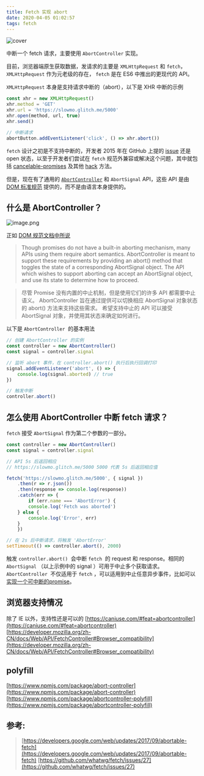 ```yaml
---
title: Fetch 实现 abort
date: 2020-04-05 01:02:57
tags: fetch
---
```


![cover](https://user-images.githubusercontent.com/10891613/92090784-721bef00-ee02-11ea-8cb7-e057c081451c.png)

中断一个 fetch 请求，主要使用 `AbortController` 实现。


目前，浏览器端原生获取数据，发请求的主要是 `XMLHttpRequest` 和 `fetch`，`XMLHttpRequest` 作为元老级的存在， `fetch` 是在 ES6 中推出的更现代的 API。


`XMLHttpRequest` 本身是支持请求中断的（abort），以下是 XHR 中断的示例


```javascript
const xhr = new XMLHttpRequest()
xhr.method = 'GET'
xhr.url = 'https://slowmo.glitch.me/5000'
xhr.open(method, url, true)
xhr.send()

// 中断请求
abortButton.addEventListener('click', () => xhr.abort())
```


`fetch` 设计之初是不支持中断的，开发者 2015 年在 GitHub 上提的 [issue](https://github.com/whatwg/fetch/issues/27) 还是 open 状态，以至于开发者们尝试在 `fetch` 规范外兼容或解决这个问题，其中就包括 [cancelable-promises](https://github.com/tc39/proposal-cancelable-promises) 及其他 [hack](https://github.com/whatwg/fetch/issues/27#issuecomment-267483591) 方法。


但是，现在有了通用的 [`AbortController`](https://developer.mozilla.org/en-US/docs/Web/API/AbortController) 和 `AbortSignal` API，这些 API 是由 [DOM 标准规范](https://dom.spec.whatwg.org/#aborting-ongoing-activities) 提供的，而不是由语言本身提供的。


## 什么是 AbortController？


![image.png](https://cdn.nlark.com/yuque/0/2020/png/168491/1586014073330-3e5c59ae-6258-40ff-be63-13f3377fde51.png#align=left&display=inline&height=311&name=image.png&originHeight=504&originWidth=978&size=75306&status=done&style=none&width=603)


正如 [DOM 规范文档中所说](https://dom.spec.whatwg.org/#aborting-ongoing-activities)


> Though promises do not have a built-in aborting mechanism, many APIs using them require abort semantics. AbortController is meant to support these requirements by providing an abort() method that toggles the state of a corresponding AbortSignal object. The API which wishes to support aborting can accept an AbortSignal object, and use its state to determine how to proceed.
>

> 尽管 Promise 没有内置的中止机制，但是使用它们的许多 API 都需要中止语义。 AbortController 旨在通过提供可以切换相应 AbortSignal 对象状态的 abort() 方法来支持这些需求。 希望支持中止的 API 可以接受 AbortSignal 对象，并使用其状态来确定如何进行。



以下是 `AbortController`  的基本用法
```javascript
// 创建 AbortController 的实例
const controller = new AbortController()
const signal = controller.signal

// 监听 abort 事件，在 controller.abort() 执行后执行回调打印
signal.addEventListener('abort', () => {
	console.log(signal.aborted) // true
})

// 触发中断
controller.abort()
```


## 怎么使用 AbortController 中断 fetch 请求？


`fetch` 接受 `AbortSignal` 作为第二个参数的一部分。


```javascript
const controller = new AbortController()
const signal = controller.signal

// API 5s 后返回相应
// https://slowmo.glitch.me/5000 5000 代表 5s 后返回相应值

fetch('https://slowmo.glitch.me/5000', { signal })
	.then(r => r.json())
	.then(response => console.log(response))
	.catch(err => {
		if (err.name === 'AbortError') {
    	console.log('Fetch was aborted')
    } else {
    	console.log('Error', err)
    }
	})

// 在 2s 后中断请求，将触发 'AbortError'
setTimeout(() => controller.abort(), 2000)
```


触发 `controller.abort()`  会中断 `fetch`  的 request 和 response。相同的 `AbortSignal` （以上示例中的 signal ）可用于中止多个获取请求。 `AbortController`  不仅适用于 `fetch` ，可以适用到中止任意异步事件，比如可以[实现一个可中断的promise](https://egghead.io/lessons/react-cancel-a-promise-using-abortcontroller)。


## 浏览器支持情况
除了 IE 以外，支持性还是可以的
[https://caniuse.com/#feat=abortcontroller](https://caniuse.com/#feat=abortcontroller)
[https://developer.mozilla.org/zh-CN/docs/Web/API/FetchController#Browser_compatibility](https://developer.mozilla.org/zh-CN/docs/Web/API/FetchController#Browser_compatibility)

## polyfill
[https://www.npmjs.com/package/abort-controller](https://www.npmjs.com/package/abort-controller)
[https://www.npmjs.com/package/abortcontroller-polyfill](https://www.npmjs.com/package/abortcontroller-polyfill)


## 参考:
> [https://developers.google.com/web/updates/2017/09/abortable-fetch](https://developers.google.com/web/updates/2017/09/abortable-fetch)
> [https://github.com/whatwg/fetch/issues/27](https://github.com/whatwg/fetch/issues/27)
